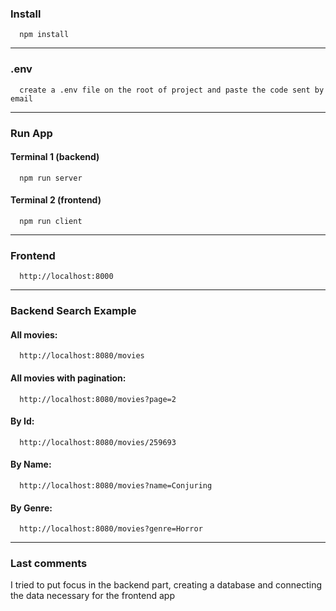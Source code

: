 ### Install
```
  npm install
```
---------------
### .env
```
  create a .env file on the root of project and paste the code sent by email
```
---------------
### Run App
#### Terminal 1 (backend)
```
  npm run server
```
#### Terminal 2 (frontend)
```
  npm run client
```
---------------
### Frontend
```
  http://localhost:8000
```
---------------
### Backend Search Example
#### All movies:
```
  http://localhost:8080/movies
```
#### All movies with pagination:
```
  http://localhost:8080/movies?page=2
```
#### By Id:
```
  http://localhost:8080/movies/259693
```
#### By Name:
```
  http://localhost:8080/movies?name=Conjuring
```
#### By Genre:
```
  http://localhost:8080/movies?genre=Horror
```
---------------
### Last comments
I tried to put focus in the backend part, creating a database and connecting the data necessary for the frontend app